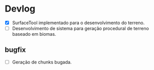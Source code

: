 # Devlog

- [X] SurfaceTool implementado para o desenvolvimento do terreno.
- [ ] Desenvolvimento de sistema para geração procedural de terreno baseado em biomas.

## bugfix
- [ ] Geração de chunks bugada.